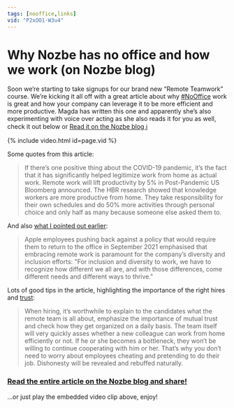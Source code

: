 ```yaml
---
tags: [nooffice,links]
vid: "P2xOO1-W3u4"
---
```


# Why Nozbe has no office and how we work (on Nozbe blog)

Soon we’re starting to take signups for our brand new “Remote Teamwork” course. We’re kicking it all off with a great article about why [#NoOffice](/nooffice) work is great and how your company can leverage it to be more efficient and more productive. Magda has written this one and apparently she’s also experimenting with voice over acting as she also reads it for you as well, check it out below or [Read it on the Nozbe blog ℹ️](https://nozbe.com/blog/why-nooffice/)

{% include video.html id=page.vid %}

<!--More-->

Some quotes from this article:

> If there’s one positive thing about the COVID-19 pandemic, it’s the fact that it has significantly helped legitimize work from home as actual work. Remote work will lift productivity by 5% in Post-Pandemic US Bloomberg announced. The HBR research showed that knowledge workers are more productive from home. They take responsibility for their own schedules and do 50% more activities through personal choice and only half as many because someone else asked them to.

And also [what I pointed out earlier](/flexibility):

> Apple employees pushing back against a policy that would require them to return to the office in September 2021 emphasised that embracing remote work is paramount for the company’s diversity and inclusion efforts: "For inclusion and diversity to work, we have to recognize how different we all are, and with those differences, come different needs and different ways to thrive."

Lots of good tips in the article, highlighting the importance of the right hires and [trust](https://NoOffice.org/trust/):

> When hiring, it’s worthwhile to explain to the candidates what the remote team is all about, emphasize the importance of mutual trust and check how they get organized on a daily basis. The team itself will very quickly asses whether a new colleague can work from home efficiently or not. If he or she becomes a bottleneck, they won’t be willing to continue cooperating with him or her. That’s why you don’t need to worry about employees cheating and pretending to do their job. Dishonesty will be revealed and rebuffed naturally.

### [Read the entire article on the Nozbe blog and share!](https://nozbe.com/blog/why-nooffice/)

…or just play the embedded video clip above, enjoy!

[n]: https://michael.gratis/nozbe
[np]: https://michael.gratis/nozbepersonal